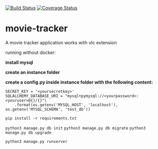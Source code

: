 [![Build Status](https://travis-ci.org/docoprusta/movie-tracker.svg?branch=master)](https://https://travis-ci.org/docoprusta/movie-tracker)
[![Coverage Status](https://coveralls.io/repos/github/docoprusta/movie-tracker/badge.svg?branch=master)](https://coveralls.io/github/docoprusta/movie-tracker?branch=master)

# movie-tracker
A movie tracker application works with vlc extension  

running without docker:

**install mysql**

**create an instance folder**

**create a config.py inside instance folder with the following content:**

```
SECRET_KEY = '<yoursecretkey>'
SQLALCHEMY_DATABASE_URI = "mysql+pymysql://<yourpassword>:<youruser>@{}/{}"\
    .format(os.getenv('MYSQL_HOST', 'localhost'), os.getenv('MYSQL_SCHEMA', 'test_db')) 
```

`pip install -r requirements.txt`

`python3 manage.py db init`
`python3 manage.py db migrate`
`python3 manage.py db upgrade`

`python3 manage.py runserver`

